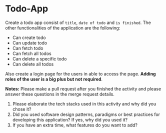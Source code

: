 # Todo-App
Create a todo app consist of `title`, `date of todo` and `is finished`.
The other functionalities of the application are the following:

 - Can create todo
 - Can update todo
 - Can fetch todo
 - Can fetch all todos
 - Can delete a specific todo
 - Can delete all todos

Also create a login page for the users in able to access the page. **Adding roles of the user is a big plus but not required**.

**Notes:**
Please make a pull request after you finished the activity and please answer these questions in the merge request details.

 1. Please elaborate the tech stacks used in this activity and why did you chose it?
 2. Did you used software design patterns, paradigms or best practices for developing this application? If yes, why did you used it?
 3. If you have an extra time, what features do you want to add?
